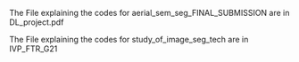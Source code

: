 The File explaining the codes for aerial_sem_seg_FINAL_SUBMISSION are in DL_project.pdf

The File explaining the codes for study_of_image_seg_tech are in IVP_FTR_G21
